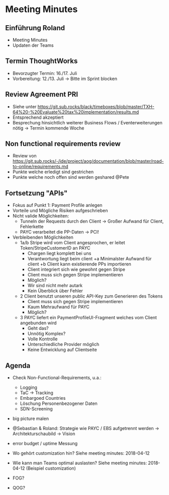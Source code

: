 # Meeting Minutes

## Einführung Roland
 - Meeting Minutes
 - Updaten der Teams

## Termin ThoughtWorks
 - Bevorzugter Termin: 16./17. Juli
 - Vorbereitung: 12./13. Juli -> Bitte im Sprint blocken

## Review Agreement PRI 
 - Siehe unter https://git.sub.rocks/black/timeboxes/blob/master/TXH-64%20-%20Evaluate%20tax%20implementation/results.md
 - Entsprechend akzeptiert
 - Besprechung hinsichtlich weiterer Business Flows / Eventerweiterungen nötig -> Termin kommende Woche

## Non functional requirements review
 - Review von https://git.sub.rocks/-/ide/project/aog/documentation/blob/master/road-to-online/requirements.md
 - Punkte welche erledigt sind gestrichen
 - Punkte welche noch offen sind werden geshared @Pete

## Fortsetzung "APIs"
 - Fokus auf Punkt 1: Payment Profile anlegen
 - Vorteile und Mögliche Risiken aufgeschrieben
 - Nicht valide Möglichkeiten:
   - Tunneln der Requests durch den Client -> Großer Aufwand für Client, Fehlerkette
   - PAYC verarbeitet die PP-Daten -> PCI!
 - Verbleibenden Möglichkeiten
   - 1a/b Stripe wird vom Client angesprochen, er leitet Token/StripeCustomerID an PAYC
      + Chargen liegt komplett bei uns
      + Verantwortung liegt beim client
      +a Minimalster Aufwand für client
      +b Client kann existierende PPs importieren
      + Client integriert sich wie gewohnt gegen Stripe
      - Client muss sich gegen Stripe implementieren
      - Möglich?
      - Wir sind nicht mehr autark
      - Kein Überblick über Fehler
   - 2 Client benutzt unseren public API-Key zum Generieren des Tokens
      - Client muss sich gegen Stripe implementieren
      - Kaum Mehraufwand für PAYC
      - Möglich?
   - 3 PAYC liefert ein PaymentProfileUI-Fragment welches vom Client angebunden wird
      - Geht das?
      - Unnötig Komplex?
      + Volle Kontrolle
      + Unterschiedliche Provider möglich
      + Keine Entwicklung auf Clientseite 


## Agenda
- Check Non-Functional-Requirements, u.a.:
  - Logging
  - TaC -> Tracking
  - Embargoed Countries
  - Löschung Personenbezogener Daten
  - SDN-Screening

- big picture malen
- @Sebastian & Roland: Strategie wie PAYC / EBS aufgetrennt werden -> Architekturschaubild -> Vision
- error budget / uptime Messung
- Wo gehört customization hin? Siehe meeting minutes: 2018-04-12
- Wie kann man Teams optimal auslasten? Siehe meeting minutes: 2018-04-12 (Beispiel customization)

- FOG?
- QOG?
